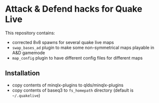 Attack & Defend hacks for Quake Live
====================================

This repository contains:

- corrected 8v8 spawns for several quake live maps
- `swap_bases_ad` plugin to make some non-symmetrical maps playable in A&D gamemode
- `map_config` plugin to have different config files for different maps

Installation
------------

- copy contents of minqlx-plugins to qlds/minqlx-plugins
- copy contents of baseq3 to `fs_homepath` directory (default is `~/.quakelive`)